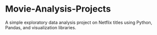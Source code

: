 # Movie-Analysis-Projects
A simple exploratory data analysis project on Netflix titles using Python, Pandas, and visualization libraries.
